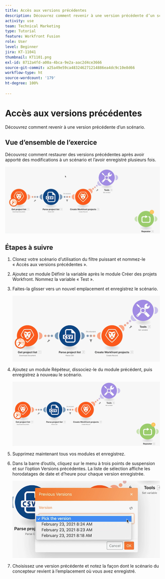 ```yaml
---
title: Accès aux versions précédentes
description: Découvrez comment revenir à une version précédente d’un scénario. (Doit comporter entre 60 et 160 caractères, mais comporte 56 caractères)
activity: use
team: Technical Marketing
type: Tutorial
feature: Workfront Fusion
role: User
level: Beginner
jira: KT-11041
thumbnail: KT1101.png
exl-id: 8712a4fd-a00a-4bca-9e2a-aac2d4ce3666
source-git-commit: a25a49e59ca483246271214886ea4dc9c10e8d66
workflow-type: ht
source-wordcount: '179'
ht-degree: 100%

---
```


# Accès aux versions précédentes

Découvrez comment revenir à une version précédente d’un scénario.

## Vue d’ensemble de l’exercice

Découvrez comment restaurer des versions précédentes après avoir apporté des modifications à un scénario et l’avoir enregistré plusieurs fois.

![ Image 1 - Accès aux versions précédentes](../12-exercises/assets/accessing-previous-versions-walkthrough-1.png)

## Étapes à suivre

1. Clonez votre scénario d’utilisation du filtre puissant et nommez-le « Accès aux versions précédentes ».
1. Ajoutez un module Définir la variable après le module Créer des projets Workfront. Nommez la variable « Test ».
1. Faites-la glisser vers un nouvel emplacement et enregistrez le scénario.

   ![Image 2 - Accès aux versions précédentes](../12-exercises/assets/accessing-previous-versions-walkthrough-2.png)

1. Ajoutez un module Répéteur, dissociez-le du module précédent, puis enregistrez à nouveau le scénario.

   ![Image 3 - Accès aux versions précédentes](../12-exercises/assets/accessing-previous-versions-walkthrough-3.png)

1. Supprimez maintenant tous vos modules et enregistrez.
1. Dans la barre d’outils, cliquez sur le menu à trois points de suspension et sur l’option Versions précédentes. La liste de sélection affiche les horodatages de date et d’heure pour chaque version enregistrée.

   ![Image 4 - Accès aux versions précédentes](../12-exercises/assets/accessing-previous-versions-walkthrough-4.png)

1. Choisissez une version précédente et notez la façon dont le scénario du concepteur revient à l’emplacement où vous avez enregistré.
